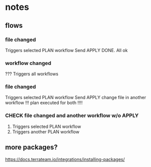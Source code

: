# notes

## flows

### file changed
Triggers selected PLAN workflow
Send APPLY
DONE. All ok

### workflow changed
??? Triggers all workflows


### file changed
Triggers selected PLAN workflow
Send APPLY
change file in another workflow
!!! plan executed for both !!!!

### CHECK file changed and another workflow w/o APPLY
1. Triggers selected PLAN workflow
2. Triggers another PLAN workflow




## more packages?

https://docs.terrateam.io/integrations/installing-packages/
